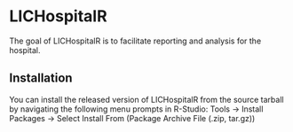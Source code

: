 
<!-- README.md is generated from README.Rmd. Please edit that file -->

# LICHospitalR

<!-- badges: start -->

<!-- badges: end -->

The goal of LICHospitalR is to facilitate reporting and analysis for the
hospital.

## Installation

You can install the released version of LICHospitalR from the source
tarball by navigating the following menu prompts in R-Studio: Tools -\>
Install Packages -\> Select Install From (Package Archive File (.zip,
tar.gz))
